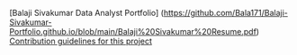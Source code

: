 [Balaji Sivakumar Data Analyst Portfolio] (https://github.com/Bala171/Balaji-Sivakumar-Portfolio.github.io/blob/main/Balaji%20Sivakumar%20Resume.pdf)
[Contribution guidelines for this project](docs/CONTRIBUTING.md)
